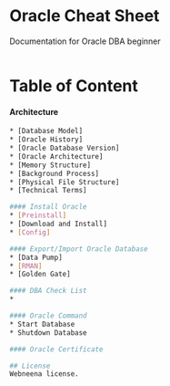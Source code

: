 # Oracle Cheat Sheet
Documentation for Oracle DBA beginner
```bash

```

# Table of Content
#### Architecture
```bash
* [Database Model]
* [Oracle History]
* [Oracle Database Version]
* [Oracle Architecture]
* [Memory Structure]
* [Background Process]
* [Physical File Structure]
* [Technical Terms]

#### Install Oracle
* [Preinstall]
* [Download and Install]
* [Config]

#### Export/Import Oracle Database
* [Data Pump]
* [RMAN]
* [Golden Gate]

#### DBA Check List
* 

#### Oracle Command
* Start Database
* Shutdown Database

#### Oracle Certificate

## License
Webneena license.
```